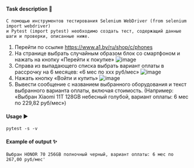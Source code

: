 #### Task description 📝
    С помощью инструментов тестирования Selenium WebDriver (from selenium import webdriver)
    и Pytest (import pytest) необходимо создать тест, содержащий данные шаги и проверки, описанные ниже.
1. Перейти по ссылке https://www.a1.by/ru/shop/c/phones
2. На странице выбрать случайным образом блок со смартфоном и нажать на кнопку «Перейти к покупке»
![image](https://user-images.githubusercontent.com/72101790/199803565-95910456-4514-47ea-a58f-2e2f7f1ca153.png)
3. Справа из выпадающего списка выбрать вариант оплаты в рассрочку на 6 месяцев: «6 мес по ххх руб/мес»
![image](https://user-images.githubusercontent.com/72101790/199803794-2efd60ae-cd14-4379-a588-9314793b621d.png)
4. Нажать кнопку «Войти и купить»
![image](https://user-images.githubusercontent.com/72101790/199803979-3041b31c-4805-43de-b218-904d1e4fea5d.png)
5. Вывести сообщение с названием выбранного оборудования и текст выбранного варианта оплаты, включая стоимость.
(Например: «Выбран Xiaomi 11T 128GB небесный голубой, вариант оплаты: 6 мес по 229,82 руб/мес»)


#### Usage ▶️
    pytest -s -v

#### Example of output ✨
    Выбран HONOR 70 256GB полночный черный, вариант оплаты: 6 мес по 267,00 руб/мес'